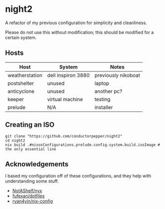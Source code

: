 # night2

A refactor of my previous configuration for simplicity and cleanliness.

Please do not use this without modification; this should be modified for a certain system.

## Hosts

| Host                | System             | Notes               |
|---------------------|--------------------|---------------------|
| weatherstation      | dell inspiron 3880 | previously nikoboat |
| postshelter         | unused             | laptop              |
| anticyclone         | unused             | another pc?         |
| keeper              | virtual machine    | testing             |
| prelude             | N/A                | installer           |

## Creating an ISO

```nu
git clone "https://github.com/conductorpepper/night2"
cd night2
nix build .#nixosConfigurations.prelude.config.system.build.isoImage # the only essential line
```

## Acknowledgements

I based my configuration off of these configurations,
and they help with understanding some stuff.

* [NotAShelf/nyx](https://github.com/NotAShelf/nyx)
* [fufexan/dotfiles](https://github.com/fufexan/dotfiles)
* [ryan4yin/nix-config](https://github.com/ryan4yin/nix-config)
